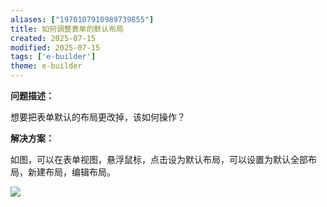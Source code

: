 ```yaml
---
aliases: ["1970107910989739855"]
title: 如何调整表单的默认布局
created: 2025-07-15
modified: 2025-07-15
tags: ['e-builder']
theme: e-builder
---
```


**问题描述：**

想要把表单默认的布局更改掉，该如何操作？

**解决方案：**

如图，可以在表单视图，悬浮鼠标，点击设为默认布局，可以设置为默认全部布局，新建布局，编辑布局。

![](c474f331f2da5f237b9a0d97198fe44f.jpg)